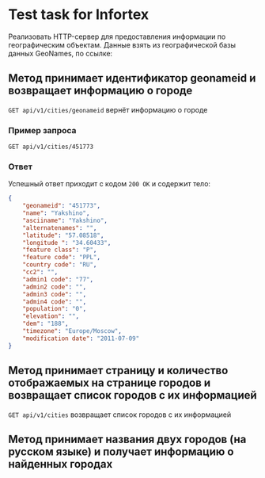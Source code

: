 # Test task for Infortex

Реализовать HTTP-сервер для предоставления информации по географическим объектам.
Данные взять из географической базы данных GeoNames, по ссылке:

## Метод принимает идентификатор geonameid и возвращает информацию о городе

`GET api/v1/cities/geonameid` вернёт информацию о городе

### Пример запроса
`GET api/v1/cities/451773`

### Ответ

Успешный ответ приходит с кодом `200 OK` и содержит тело:

```json
{
    "geonameid": "451773",
    "name": "Yakshino",
    "asciiname": "Yakshino",
    "alternatenames": "",
    "latitude": "57.08518",
    "longitude ": "34.60433",
    "feature class": "P",
    "feature code": "PPL",
    "country code": "RU",
    "cc2": "",
    "admin1 code": "77",
    "admin2 code": "",
    "admin3 code": "",
    "admin4 code": "",
    "population": "0",
    "elevation": "",
    "dem": "188",
    "timezone": "Europe/Moscow",
    "modification date": "2011-07-09"
}
```

## Метод принимает страницу и количество отображаемых на странице городов и возвращает список городов с их информацией
`GET api/v1/cities` возвращает список городов с их информацией


## Метод принимает названия двух городов (на русском языке) и получает информацию о найденных городах 
